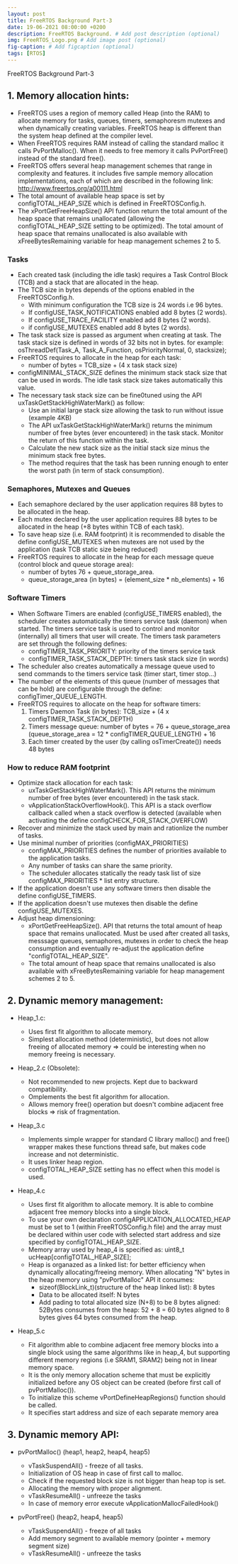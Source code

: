 ```yaml
---
layout: post
title: FreeRTOS Background Part-3
date: 19-06-2021 08:00:00 +0200
description: FreeRTOS Background. # Add post description (optional)
img: FreeRTOS_Logo.png # Add image post (optional)
fig-caption: # Add figcaption (optional)
tags: [RTOS]
---
```


FreeRTOS Background Part-3
## 1. Memory allocation hints:
* FreeRTOS uses a region of memory called Heap (into the RAM) to allocate memory for tasks, queues, timers, semaphoresm mutexes and when dynamically creating variables. FreeRTOS heap is different than the system heap defined at the compiler level.
* When FreeRTOS requires RAM instead of calling the standard malloc it calls PvPortMalloc(). When it needs to free memory it calls PvPortFree() instead of the standard free().
* FreeRTOS offers several heap management schemes that range in complexity and features. it includes five sample memory allocation implementations, each of which are described in the following link: http://www.freertos.org/a00111.html
* The total amount of available heap space is set by configTOTAL_HEAP_SIZE which is defined in FreeRTOSConfig.h.
* The xPortGetFreeHeapSize() API function return the total amount of the heap space that remains unallocated (allowing the configTOTAL_HEAP_SIZE setting to be optimized). The total amount of heap space that remains unallocated is also available with xFreeBytesRemaining variable for heap management schemes 2 to 5.

### Tasks
* Each created task (including the idle task) requires a Task Control Block (TCB) and a stack that are allocated in the heap.
* The TCB size in bytes depends of the options enabled in the FreeRTOSConfig.h.
    - With minimum configuration the TCB size is 24 words i.e 96 bytes.
    - If configUSE_TASK_NOTIFICATIONS enabled add 8 bytes (2 words).
    - If configUSE_TRACE_FACILITY enabled add 8 bytes (2 words).
    - if configUSE_MUTEXES enabled add 8 bytes (2 words).
* The task stack size is passed as argument when creating at task. The task stack size is defined in words of 32 bits not in bytes.
for example: osThreadDef(Task_A, Task_A_Function, osPriorityNormal, 0, stacksize);
* FreeRTOS requires to allocate in the heap for each task:
    - number of bytes = TCB_size + (4 x task stack size)
* configMINIMAL_STACK_SIZE defines the minimum stack stack size that can be used in words. The idle task stack size takes automatically this value.
* The necessary task stack size can be fine0tuned using the API uxTaskGetStackHighWaterMark() as follow:
    - Use an initial large stack size allowing the task to run without issue (example 4KB)
    - The API uxTaskGetStackHighWaterMark() returns the minimum number of free bytes (ever encountered) in the task stack. Monitor the return of this function within the task.
    - Calculate the new stack size as the initial stack size minus the minimum stack free bytes.
    - The method requires that the task has been running enough to enter the worst path (in term of stack consumption).

### Semaphores, Mutexes and Queues
* Each semaphore declared by the user application requires 88 bytes to be allocated in the heap.
* Each mutex declared by the user application requires 88 bytes to be allocated in the heap (+8 bytes within TCB of each task).
* To save heap size (i.e. RAM footprint) it is recommended to disable the define configUSE_MUTEXES when mutexes are not used by the application (task TCB static size being reduced)
* FreeRTOS requires to allocate in the heap for each message queue (control block and queue storage area):
    - number of bytes 76 + queue_storage_area.
    - queue_storage_area (in bytes) = (element_size * nb_elements) + 16

### Software Timers
* When Software Timers are enabled (configUSE_TIMERS enabled), the scheduler creates automatically the timers service task (daemon) when started. The timers service task is used to control and monitor (internally) all timers that user will create. The timers task parameters are set through the following defines:
    - configTIMER_TASK_PRIORITY: priority of the timers service task
    - configTIMER_TASK_STACK_DEPTH: timers task stack size (in words)
* The scheduler also creates automatically a message queue used to send commands to the timers service task (timer start, timer stop...)
* The number of the elements of this queue (number of messages that can be hold) are configurable through the define: configTimer_QUEUE_LENGTH.
* FreeRTOS requires to allocate on the heap for software timers:
    1. Timers Daemon Task (in bytes): TCB_size + (4 x configTIMER_TASK_STACK_DEPTH)
    2. Timers message queue: number of bytes = 76 + queue_storage_area (queue_storage_area = 12 * configTIMER_QUEUE_LENGTH) + 16
    3. Each timer created by the user (by calling osTimerCreate()) needs 48 bytes 

### How to reduce RAM footprint
* Optimize stack allocation for each task:
    - uxTaskGetStackHighWaterMark(). This API returns the minimum number of free bytes (ever encountered) in the task stack.
    - vApplicationStackOverflowHook(). This API is a stack overflow callback called when a stack overflow is detected (available when activating the define configCHECK_FOR_STACK_OVERFLOW)
* Recover and minimize the stack used by main and rationlize the number of tasks.
* Use minimal number of priorities (configMAX_PRIORITIES)
    - configMAX_PRIORITIES defines the number of priorities available to the application tasks.
    - Any number of tasks can share the same priority.
    - The scheduler allocates statically the ready task list of size configMAX_PRIORITIES * list entry structure.
* If the application doesn't use any software timers then disable the define configUSE_TIMERS.
* If the application doesn't use mutexes then disable the define configUSE_MUTEXES.
* Adjust heap dimensioning:
    - xPortGetFreeHeapSize(). API that returns the total amount of heap space that remains unallocated. Must be used after created all tasks, messsage queues, semaphores, mutexes in order to check the heap consumption and eventually re-adjust the application define "configTOTAL_HEAP_SIZE".
    - The total amount of heap space that remains unallocated is also available with xFreeBytesRemaining variable for heap management schemes 2 to 5.

## 2. Dynamic memory management:
* Heap_1.c: 
    - Uses first fit algorithm to allocate memory. 
    - Simplest allocation method (deterministic), but does not allow freeing of allocated memory => could be interesting when no memory freeing is necessary.

* Heap_2.c (Obsolete):
    - Not recommended to new projects. Kept due to backward compatibility.
    - Omplements the best fit algorithm for allocation.
    - Allows memory free() operation but doesn't combine adjacent free blocks => risk of fragmentation.

* Heap_3.c
    - Implements simple wrapper for standard C library malloc() and free() wrapper makes these functions thread safe, but makes code increase and not deterministic.
    - It uses linker heap region.
    - configTOTAL_HEAP_SIZE setting has no effect when this model is used.

* Heap_4.c
    - Uses first fit algorithm to allocate memory. It is able to combine adjacent free memory blocks into a single block.
    - To use your own declaration configAPPLICATION_ALLOCATED_HEAP must be set to 1 (within FreeRTOSConfig.h file) and the array must be declared within user code with selected start address and size specified by configTOTAL_HEAP_SIZE.
    - Memory array used by heap_4 is specified as: uint8_t ucHeap[configTOTAL_HEAP_SIZE];
    - Heap is organazed as a linked list: for better efficiency when dynamically allocating/freeing memory. When allocating "N" bytes in the heap memory using "pvPortMalloc" API it consumes:
        - sizeof(BlockLink_t)(structure of the heap linked list): 8 bytes
        - Data to be allocated itself: N bytes
        - Add pading  to total allocated size (N+8) to be 8 bytes aligned: 52Bytes consumes from the heap: 52 + 8 = 60 bytes aligned to 8 bytes gives 64 bytes consumed from the heap.

* Heap_5.c
    - Fit algorithm able to combine adjacent free memory blocks into a single block using the same algorithms like in heap_4, but supporting different memory regions (i.e SRAM1, SRAM2) being not in linear memory space.
    - It is the only memory allocation scheme that must be explicitly initialized before any OS object can be created (before first call of pvPortMalloc()).
    - To initialize this scheme vPortDefineHeapRegions() function should be called.
    - It specifies start address and size of each separate memory area

## 3. Dynamic memory API:
* pvPortMalloc() (heap1, heap2, heap4, heap5)
    - vTaskSuspendAll() - freeze of all tasks.
    - Initialization of OS heap in case of first call to malloc.
    - Check if the requested block size is not bigger than heap top is set.
    - Allocating the memory with proper alignment.
    - vTaskResumeAll() - unfreeze the tasks
    - In case of memory error execute vApplicationMallocFailedHook()

* pvPortFree() (heap2, heap4, heap5)
    - vTaskSuspendAll() - freeze of all tasks
    - Add memory segment to available memory (pointer + memory segment size)
    - vTaskResumeAll() - unfreeze the tasks